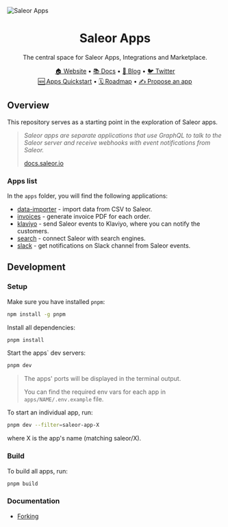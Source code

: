 ![Saleor Apps](https://user-images.githubusercontent.com/44495184/208925145-78c5022c-1a6c-4f2c-8f4f-7500e7afcaf0.png)

<div align="center">
  <h1>Saleor Apps</h1>
</div>

<div align="center">
  <p>The central space for Saleor Apps, Integrations and Marketplace.
</div>

<div align="center">
  <a href="https://saleor.io/">🏠 Website</a>
  <span> • </span>
  <a href="https://docs.saleor.io/docs/3.x">📚 Docs</a>
  <span> • </span>
  <a href="https://saleor.io/blog/">📰 Blog</a>
  <span> • </span>
  <a href="https://twitter.com/getsaleor">🐦 Twitter</a>
</div>

<div align="center">
  <a href="https://docs.saleor.io/docs/3.x/developer/extending/apps/quickstart/getting-started">🆕 Apps Quickstart</a>
  <span> • </span>
  <a href="https://github.com/orgs/saleor/projects/22/views/1">🗓️ Roadmap</a>
  <span> • </span>
  <a href="https://github.com/saleor/apps/discussions/categories/integrations-features">✍️ Propose an app</a>
</div>

## Overview

This repository serves as a starting point in the exploration of Saleor apps.

> _Saleor apps are separate applications that use GraphQL to talk to the Saleor server and receive webhooks with event notifications from Saleor._
> 
> [docs.saleor.io](https://docs.saleor.io/docs/3.x/developer/extending/apps/key-concepts)

### Apps list

In the `apps` folder, you will find the following applications:

- [data-importer](./apps/data-importer) - import data from CSV to Saleor.
- [invoices](./apps/invoices) - generate invoice PDF for each order.
- [klaviyo](./apps/klaviyo) - send Saleor events to Klaviyo, where you can notify the customers.
- [search](./apps/search) - connect Saleor with search engines.
- [slack](./apps/slack) - get notifications on Slack channel from Saleor events.

## Development

### Setup

Make sure you have installed `pnpm`:
```bash
npm install -g pnpm
```

Install all dependencies:
```bash
pnpm install
```

Start the apps` dev servers:
```bash
pnpm dev
```

> The apps' ports will be displayed in the terminal output.
>
> You can find the required env vars for each app in `apps/NAME/.env.example` file.

To start an individual app, run:
```bash
pnpm dev --filter=saleor-app-X
```

where X is the app's name (matching saleor/X).

### Build
To build all apps, run:
```bash
pnpm build
```

### Documentation
- [Forking](/docs/forking.md)
